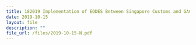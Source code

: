 ```yaml
---
title: 182019 Implementation of EODES Between Singapore Customs and GACC
date: 2019-10-15
layout: file
description: ""
file_url: /files/2019-10-15-N.pdf
---
```


